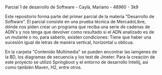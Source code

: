Parcial 1 de desarrollo de Software - Caylá, Mariano - 48960 - 3k9

Este repositorio forma parte del primer parcial de la materia "Desarrollo de Software". El parcial consiste en una prueba técnica de MercadoLibre, dónde nos piden crear un programa que reciba una serie de cadenas de ADN's y nos tenga que devolver como resultado si el ADN analizado es de un mutante o no, para saberlo, existen condiciones: Tiene que haber una sucesión igual de letras de manera vertical, horizontal u oblicua.

En la carpeta "Contenido Multimedia" se pueden encontrar las iamgenes de la BD, los diagramas de secuencia y los test de Jmeter.
Para la creación de este proyecto se utilizó Springboot y el entorno de desarrollo Intellij, asi como también Maven, H2, entre otros.
